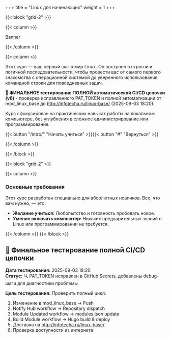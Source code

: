 +++
title = "Linux для начинающих"
weight = 1
+++

{{< block "grid-2" >}}

{{< column >}}

Banner

{{< /column >}}

{{< column >}}

Этот курс — ваш первый шаг в мир Linux. Он построен в строгой и логичной последовательности, чтобы провести вас от самого первого знакомства с операционной системой до уверенного использования командной строки для повседневных задач.

🚀 **ФИНАЛЬНОЕ тестирование ПОЛНОЙ автоматической CI/CD цепочки (v8)** - проверка исправленного PAT_TOKEN и полной автоматизации от mod_linux_base до http://infotecha.ru/linux-base/ (2025-09-03 18:20).

Курс сфокусирован на практических навыках работы на локальном компьютере, без углубления в сложное администрирование или программирование.

{{< button "/intro/" "Начать учиться" >}}{{< button "#" "Вернуться" >}}

{{< /column >}}

{{< /block >}}

{{< block "grid-2" >}}

{{< column >}}

### Основные требования

Этот курс разработан специально для абсолютных новичков. Все, что вам нужно, — это:

*   **Желание учиться:** Любопытство и готовность пробовать новое.
*   **Умение включать компьютер:** Никаких предварительных знаний о Linux или программировании не требуется.

{{< /column >}}
{{< /block >}}



## 🧪 Финальное тестирование полной CI/CD цепочки

**Дата тестирования:** 2025-09-03 18:20  
**Статус:** 🔍 PAT_TOKEN исправлен в GitHub Secrets, добавлены debug-шаги для диагностики проблемы

**Цель тестирования:** Проверить полный цикл:
1. Изменение в mod_linux_base → Push
2. Notify Hub workflow → Repository dispatch  
3. Module Updated workflow → modules.json update
4. Build Module workflow → Hugo build & deploy
5. Доставка на http://infotecha.ru/linux-base/
6. Проверка доступности из интернета


